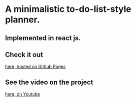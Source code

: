# A minimalistic to-do-list-style planner.

## Implemented in react js.

## Check it out

[here, hosted on Github Pages](https://danielblagy.github.io/todo-planner/)

## See the video on the project

[here, on Youtube](https://youtu.be/AN3xHtq7L5w)